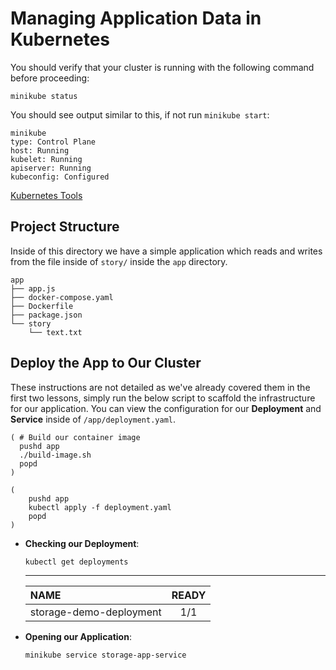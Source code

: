 # Managing Application Data in Kubernetes

You should verify that your cluster is running with the following command before proceeding:

```shell
minikube status
```

You should see output similar to this, if not run `minikube start`:

```text
minikube
type: Control Plane
host: Running
kubelet: Running
apiserver: Running
kubeconfig: Configured
```

[Kubernetes Tools](../TOOLS.md)

## Project Structure

Inside of this directory we have a simple application which reads and writes from the file inside of `story/` inside 
the `app` directory.

```text
app
├── app.js
├── docker-compose.yaml
├── Dockerfile
├── package.json
└── story
    └── text.txt
```

## Deploy the App to Our Cluster

These instructions are not detailed as we've already covered them in the first two lessons, simply run the below script
to scaffold the infrastructure for our application. You can view the configuration for our **Deployment** and
**Service** inside of `/app/deployment.yaml`.

```shell
( # Build our container image
  pushd app
  ./build-image.sh
  popd
)

( 
    pushd app
    kubectl apply -f deployment.yaml
    popd
)
```

- **Checking our Deployment**:

    ```shell
    kubectl get deployments
    ```

    ---

  | NAME                    | READY |
  |:------------------------|:-----:|
  | storage-demo-deployment |  1/1  |

- **Opening our Application**:

    ```shell
    minikube service storage-app-service
    ```
